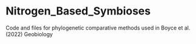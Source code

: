 # Nitrogen_Based_Symbioses
 Code and files for phylogenetic comparative methods used in Boyce et al. (2022) Geobiology
